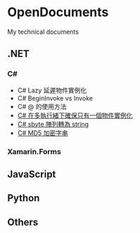 # OpenDocuments
My technical documents

## .NET
### C#
- C# Lazy 延遲物件實例化
- C# BeginInvoke vs Invoke
- C# @ 的使用方法
- [C# 在多執行緒下確保只有一個物件實例化](...)
- [C# sbyte 陣列轉為 string](https://github.com/BingFengHung/OpenDocuments/blob/main/C%23/C%23%20sbyte%20%E9%99%A3%E5%88%97%E8%BD%89%E7%82%BA%20string/C%23%20sbyte%20%E9%99%A3%E5%88%97%E8%BD%89%E7%82%BA%20string.md)
- [C# MD5 加密字串](https://github.com/BingFengHung/OpenDocuments/blob/main/C%23/C%23%20MD5%20%E5%8A%A0%E5%AF%86%E5%AD%97%E4%B8%B2/C%23%20MD5%20%E5%8A%A0%E5%AF%86%E5%AD%97%E4%B8%B2.md)

### Xamarin.Forms

## JavaScript

## Python

## Others
